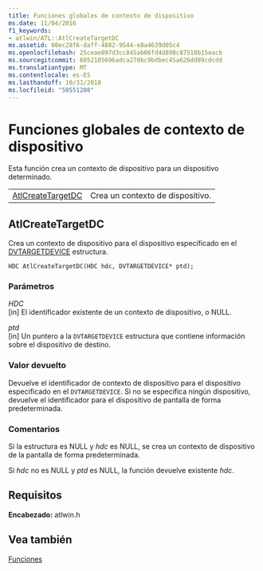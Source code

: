 ```yaml
---
title: Funciones globales de contexto de dispositivo
ms.date: 11/04/2016
f1_keywords:
- atlwin/ATL::AtlCreateTargetDC
ms.assetid: 08ec28f6-daff-4882-9544-e8a4639d05c4
ms.openlocfilehash: 25ceae897d3cc845ab06fd4d898c87518b15eacb
ms.sourcegitcommit: 6052185696adca270bc9bdbec45a626dd89cdcdd
ms.translationtype: MT
ms.contentlocale: es-ES
ms.lasthandoff: 10/31/2018
ms.locfileid: "50551208"
---
```

# <a name="device-context-global-functions"></a>Funciones globales de contexto de dispositivo

Esta función crea un contexto de dispositivo para un dispositivo determinado.

|||
|-|-|
|[AtlCreateTargetDC](#atlcreatetargetdc)|Crea un contexto de dispositivo.|

##  <a name="atlcreatetargetdc"></a>  AtlCreateTargetDC

Crea un contexto de dispositivo para el dispositivo especificado en el [DVTARGETDEVICE](/windows/desktop/api/objidl/ns-objidl-tagdvtargetdevice) estructura.

```
HDC AtlCreateTargetDC(HDC hdc, DVTARGETDEVICE* ptd);
```

### <a name="parameters"></a>Parámetros

*HDC*<br/>
[in] El identificador existente de un contexto de dispositivo, o NULL.

*ptd*<br/>
[in] Un puntero a la `DVTARGETDEVICE` estructura que contiene información sobre el dispositivo de destino.

### <a name="return-value"></a>Valor devuelto

Devuelve el identificador de contexto de dispositivo para el dispositivo especificado en el `DVTARGETDEVICE`. Si no se especifica ningún dispositivo, devuelve el identificador para el dispositivo de pantalla de forma predeterminada.

### <a name="remarks"></a>Comentarios

Si la estructura es NULL y *hdc* es NULL, se crea un contexto de dispositivo de la pantalla de forma predeterminada.

Si *hdc* no es NULL y *ptd* es NULL, la función devuelve existente *hdc*.

## <a name="requirements"></a>Requisitos

**Encabezado:** atlwin.h

## <a name="see-also"></a>Vea también

[Funciones](../../atl/reference/atl-functions.md)
